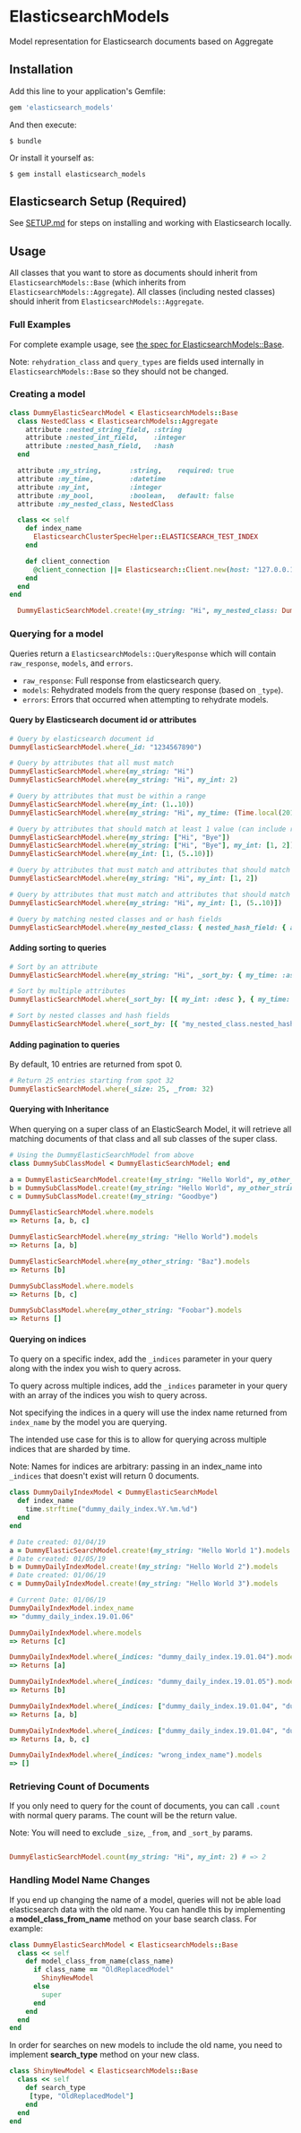 # ElasticsearchModels
Model representation for Elasticsearch documents based on Aggregate

## Installation

Add this line to your application's Gemfile:

```ruby
gem 'elasticsearch_models'
```

And then execute:

```shell
$ bundle
```

Or install it yourself as:

```shell
$ gem install elasticsearch_models
```

## Elasticsearch Setup (Required)
See [SETUP.md]("https://github.com/Invoca/elasticsearch_models/blob/master/SETUP.md") for steps on installing and working with Elasticsearch locally.

## Usage
All classes that you want to store as documents should inherit from `ElasticsearchModels::Base` (which inherits from `ElasticsearchModels::Aggregate`). All classes (including nested classes) should inherit from `ElasticsearchModels::Aggregate`.

### Full Examples
For complete example usage, see [the spec for ElasticsearchModels::Base]("https://github.com/Invoca/elasticsearch_models/blob/master/spec/base_spec.rb").

Note: `rehydration_class` and `query_types` are fields used internally in `ElasticsearchModels::Base` so they should not be changed.

### Creating a model
```ruby
class DummyElasticSearchModel < ElasticsearchModels::Base
  class NestedClass < ElasticsearchModels::Aggregate
    attribute :nested_string_field, :string
    attribute :nested_int_field,    :integer
    attribute :nested_hash_field,   :hash
  end

  attribute :my_string,       :string,    required: true
  attribute :my_time,         :datetime
  attribute :my_int,          :integer
  attribute :my_bool,         :boolean,   default: false
  attribute :my_nested_class, NestedClass

  class << self
    def index_name
      ElasticsearchClusterSpecHelper::ELASTICSEARCH_TEST_INDEX
    end

    def client_connection
      @client_connection ||= Elasticsearch::Client.new(host: "127.0.0.1", port: ENV["ELASTICSEARCH_TEST_PORT"] || 9250, scheme: "http")
    end
  end
end
```

```ruby
  DummyElasticSearchModel.create!(my_string: "Hi", my_nested_class: DummyElasticSearchModel::NestedClass.new(nested_int_field: 5, nested_hash_field: { "a" => 1, "b" => 2 }))
```

### Querying for a model
Queries return a `ElasticsearchModels::QueryResponse` which will contain `raw_response`, `models`, and `errors`.
* `raw_response`: Full response from elasticsearch query.
* `models`: Rehydrated models from the query response (based on `_type`).
* `errors`: Errors that occurred when attempting to rehydrate models.

#### Query by Elasticsearch document id or attributes

```ruby
# Query by elasticsearch document id
DummyElasticSearchModel.where(_id: "1234567890")

# Query by attributes that all must match
DummyElasticSearchModel.where(my_string: "Hi")
DummyElasticSearchModel.where(my_string: "Hi", my_int: 2)

# Query by attributes that must be within a range
DummyElasticSearchModel.where(my_int: (1..10))
DummyElasticSearchModel.where(my_string: "Hi", my_time: (Time.local(2018, 12, 12)..Time.local(2018, 12, 13)))

# Query by attributes that should match at least 1 value (can include ranges)
DummyElasticSearchModel.where(my_string: ["Hi", "Bye"])
DummyElasticSearchModel.where(my_string: ["Hi", "Bye"], my_int: [1, 2])
DummyElasticSearchModel.where(my_int: [1, (5..10)])

# Query by attributes that must match and attributes that should match at least 1 value
DummyElasticSearchModel.where(my_string: "Hi", my_int: [1, 2])

# Query by attributes that must match and attributes that should match at least 1 value (can include ranges)
DummyElasticSearchModel.where(my_string: "Hi", my_int: [1, (5..10)])

# Query by matching nested classes and or hash fields
DummyElasticSearchModel.where(my_nested_class: { nested_hash_field: { a: 1, b: 2 } })
```

#### Adding sorting to queries

```ruby
# Sort by an attribute
DummyElasticSearchModel.where(my_string: "Hi", _sort_by: { my_time: :asc })

# Sort by multiple attributes
DummyElasticSearchModel.where(_sort_by: [{ my_int: :desc }, { my_time: :asc }])

# Sort by nested classes and hash fields
DummyElasticSearchModel.where(_sort_by: [{ "my_nested_class.nested_hash_field.a.b" => :desc })
```

#### Adding pagination to queries
By default, 10 entries are returned from spot 0.

```ruby
# Return 25 entries starting from spot 32
DummyElasticSearchModel.where(_size: 25, _from: 32)
```

#### Querying with Inheritance
When querying on a super class of an ElasticSearch Model, it will retrieve all matching documents of that class and all sub classes of the super class.
```ruby
# Using the DummyElasticSearchModel from above
class DummySubClassModel < DummyElasticSearchModel; end

a = DummyElasticSearchModel.create!(my_string: "Hello World", my_other_string: "Foobar")
b = DummySubClassModel.create!(my_string: "Hello World", my_other_string: "Baz")
c = DummySubClassModel.create!(my_string: "Goodbye")

DummyElasticSearchModel.where.models
=> Returns [a, b, c]

DummyElasticSearchModel.where(my_string: "Hello World").models
=> Returns [a, b]

DummyElasticSearchModel.where(my_other_string: "Baz").models
=> Returns [b]

DummySubClassModel.where.models
=> Returns [b, c]

DummySubClassModel.where(my_other_string: "Foobar").models
=> Returns []
```

#### Querying on indices
To query on a specific index, add the `_indices` parameter in your query along with the index you wish to query across.

To query across multiple indices, add the `_indices` parameter in your query with an array of the indices you wish to query across.

Not specifying the indices in a query will use the index name returned from `index_name` by the model you are querying.

The intended use case for this is to allow for querying across multiple indices that are sharded by time.

Note: Names for indices are arbitrary: passing in an index_name into `_indices` that doesn't exist will return 0 documents.
```ruby
class DummyDailyIndexModel < DummyElasticSearchModel
  def index_name
    time.strftime("dummy_daily_index.%Y.%m.%d")
  end
end

# Date created: 01/04/19
a = DummyElasticSearchModel.create!(my_string: "Hello World 1").models
# Date created: 01/05/19
b = DummyDailyIndexModel.create!(my_string: "Hello World 2").models
# Date created: 01/06/19
c = DummyDailyIndexModel.create!(my_string: "Hello World 3").models

# Current Date: 01/06/19
DummyDailyIndexModel.index_name
=> "dummy_daily_index.19.01.06"

DummyDailyIndexModel.where.models
=> Returns [c]

DummyDailyIndexModel.where(_indices: "dummy_daily_index.19.01.04").models
=> Returns [a]

DummyDailyIndexModel.where(_indices: "dummy_daily_index.19.01.05").models
=> Returns [b]

DummyDailyIndexModel.where(_indices: ["dummy_daily_index.19.01.04", "dummy_daily_index.19.01.05"]).models
=> Returns [a, b]

DummyDailyIndexModel.where(_indices: ["dummy_daily_index.19.01.04", "dummy_daily_index.19.01.05", "dummy_daily_index.19.01.06"]).models
=> Returns [a, b, c]

DummyDailyIndexModel.where(_indices: "wrong_index_name").models
=> []
```

### Retrieving Count of Documents
If you only need to query for the count of documents, you can call `.count` with normal query params. The count will be the return value.

Note: You will need to exclude `_size`, `_from`, and `_sort_by` params.

```ruby

DummyElasticSearchModel.count(my_string: "Hi", my_int: 2) # => 2
```

### Handling Model Name Changes
If you end up changing the name of a model, queries will not be able load elasticsearch data with the old name.  You can handle this 
  by implementing a **model_class_from_name** method on your base search class.  For example:

```ruby
class DummyElasticSearchModel < ElasticsearchModels::Base
  class << self
    def model_class_from_name(class_name)
      if class_name == "OldReplacedModel"
        ShinyNewModel
      else
        super
      end
    end
  end
end
```

In order for searches on new models to include the old name, you need to implement **search_type** method on your new class.

```ruby
class ShinyNewModel < ElasticsearchModels::Base
  class << self
    def search_type
     [type, "OldReplacedModel"]
    end
  end
end
```
